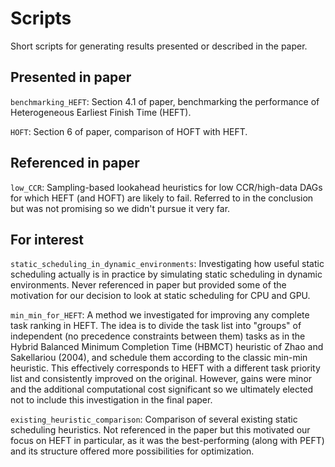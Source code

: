 # Scripts

Short scripts for generating results presented or described in the paper.

## Presented in paper

`benchmarking_HEFT`: Section 4.1 of paper, benchmarking the performance of Heterogeneous Earliest Finish Time (HEFT).

`HOFT`: Section 6 of paper, comparison of HOFT with HEFT.

## Referenced in paper

`low_CCR`: Sampling-based lookahead heuristics for low CCR/high-data DAGs for which HEFT (and HOFT) are likely to fail. Referred to in the conclusion but was not promising so we didn't pursue it very far.

## For interest

`static_scheduling_in_dynamic_environments`: Investigating how useful static scheduling actually is in practice by simulating static scheduling in dynamic environments. Never referenced in paper but provided some of the motivation for our decision to look at static scheduling for CPU and GPU. 

`min_min_for_HEFT`: A method we investigated for improving any complete task ranking in HEFT. The idea is to divide the task list into "groups" of independent (no precedence constraints between them) tasks 
as in the Hybrid Balanced Minimum Completion Time (HBMCT) heuristic of Zhao and Sakellariou (2004), and schedule them according to the classic min-min heuristic. This effectively
corresponds to HEFT with a different task priority list and consistently improved on the original. However, gains were minor and the additional computational cost significant so we 
ultimately elected not to include this investigation in the final paper.

`existing_heuristic_comparison`: Comparison of several existing static scheduling heuristics. Not referenced in the paper but this motivated our focus on HEFT in particular, as it was the best-performing (along with PEFT) and its structure offered more possibilities for optimization.  






